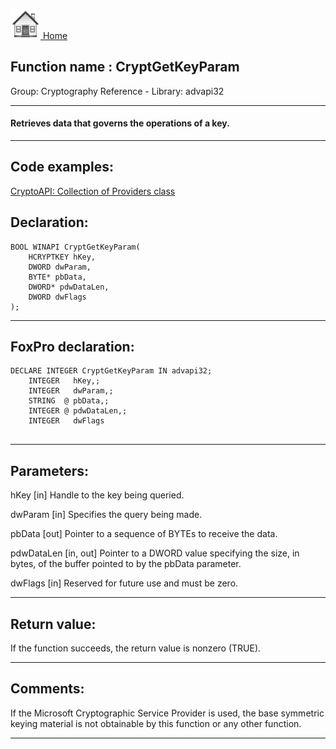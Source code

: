 [<img src="../../images/home.png"> Home ](https://github.com/VFPX/Win32API)  

## Function name : CryptGetKeyParam
Group: Cryptography Reference - Library: advapi32    
***  


#### Retrieves data that governs the operations of a key.
***  


## Code examples:
[CryptoAPI: Collection of Providers class](../../samples/sample_463.md)  

## Declaration:
```foxpro  
BOOL WINAPI CryptGetKeyParam(
	HCRYPTKEY hKey,
	DWORD dwParam,
	BYTE* pbData,
	DWORD* pdwDataLen,
	DWORD dwFlags
);  
```  
***  


## FoxPro declaration:
```foxpro  
DECLARE INTEGER CryptGetKeyParam IN advapi32;
	INTEGER   hKey,;
	INTEGER   dwParam,;
	STRING  @ pbData,;
	INTEGER @ pdwDataLen,;
	INTEGER   dwFlags
  
```  
***  


## Parameters:
hKey 
[in] Handle to the key being queried. 

dwParam 
[in] Specifies the query being made.

pbData 
[out] Pointer to a sequence of BYTEs to receive the data. 

pdwDataLen 
[in, out] Pointer to a DWORD value specifying the size, in bytes, of the buffer pointed to by the pbData parameter.

dwFlags 
[in] Reserved for future use and must be zero.   
***  


## Return value:
If the function succeeds, the return value is nonzero (TRUE).  
***  


## Comments:
If the Microsoft Cryptographic Service Provider is used, the base symmetric keying material is not obtainable by this function or any other function.  
  
***  

